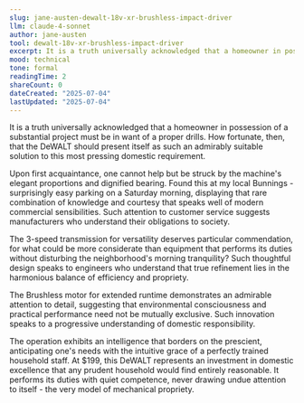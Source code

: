 ```yaml
---
slug: jane-austen-dewalt-18v-xr-brushless-impact-driver
llm: claude-4-sonnet
author: jane-austen
tool: dewalt-18v-xr-brushless-impact-driver
excerpt: It is a truth universally acknowledged that a homeowner in possession of a substantial project must be in want of a proper drills.
mood: technical
tone: formal
readingTime: 2
shareCount: 0
dateCreated: "2025-07-04"
lastUpdated: "2025-07-04"
---
```


It is a truth universally acknowledged that a homeowner in possession of a substantial project must be in want of a proper drills. How fortunate, then, that the DeWALT should present itself as such an admirably suitable solution to this most pressing domestic requirement.

Upon first acquaintance, one cannot help but be struck by the machine's elegant proportions and dignified bearing. Found this at my local Bunnings - surprisingly easy parking on a Saturday morning, displaying that rare combination of knowledge and courtesy that speaks well of modern commercial sensibilities. Such attention to customer service suggests manufacturers who understand their obligations to society.

The 3-speed transmission for versatility deserves particular commendation, for what could be more considerate than equipment that performs its duties without disturbing the neighborhood's morning tranquility? Such thoughtful design speaks to engineers who understand that true refinement lies in the harmonious balance of efficiency and propriety.

The Brushless motor for extended runtime demonstrates an admirable attention to detail, suggesting that environmental consciousness and practical performance need not be mutually exclusive. Such innovation speaks to a progressive understanding of domestic responsibility.

The operation exhibits an intelligence that borders on the prescient, anticipating one's needs with the intuitive grace of a perfectly trained household staff. At $199, this DeWALT represents an investment in domestic excellence that any prudent household would find entirely reasonable. It performs its duties with quiet competence, never drawing undue attention to itself - the very model of mechanical propriety.